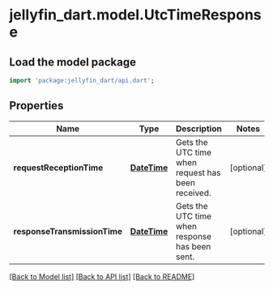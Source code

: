 # jellyfin_dart.model.UtcTimeResponse

## Load the model package
```dart
import 'package:jellyfin_dart/api.dart';
```

## Properties
Name | Type | Description | Notes
------------ | ------------- | ------------- | -------------
**requestReceptionTime** | [**DateTime**](DateTime.md) | Gets the UTC time when request has been received. | [optional] 
**responseTransmissionTime** | [**DateTime**](DateTime.md) | Gets the UTC time when response has been sent. | [optional] 

[[Back to Model list]](../README.md#documentation-for-models) [[Back to API list]](../README.md#documentation-for-api-endpoints) [[Back to README]](../README.md)


